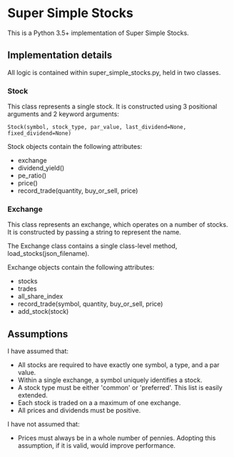 # Super Simple Stocks

This is a Python 3.5+ implementation of Super Simple Stocks.

## Implementation details

All logic is contained within super\_simple\_stocks.py, held in two classes.

### Stock

This class represents a single stock.  It is constructed using 3 positional arguments and 2 keyword arguments:

    Stock(symbol, stock_type, par_value, last_dividend=None, fixed_dividend=None)

Stock objects contain the following attributes:

 * exchange
 * dividend\_yield()
 * pe\_ratio()
 * price()
 * record\_trade(quantity, buy\_or\_sell, price)


### Exchange

This class represents an exchange, which operates on a number of stocks.  It is constructed by passing a string to represent the name.

The Exchange class contains a single class-level method, load\_stocks(json\_filename).

Exchange objects contain the following attributes:

 * stocks
 * trades
 * all\_share\_index
 * record\_trade(symbol, quantity, buy\_or\_sell, price)
 * add\_stock(stock)

## Assumptions

I have assumed that:
 * All stocks are required to have exactly one symbol, a type, and a par value.
 * Within a single exchange, a symbol uniquely identifies a stock.
 * A stock type must be either 'common' or 'preferred'.  This list is easily extended.
 * Each stock is traded on a a maximum of one exchange.
 * All prices and dividends must be positive.

I have not assumed that:
 * Prices must always be in a whole number of pennies.  Adopting this assumption, if it is valid, would improve performance.
